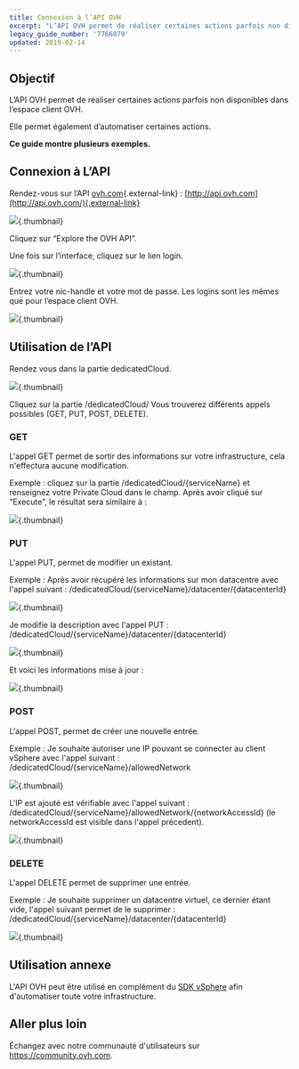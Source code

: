 ```yaml
---
title: Connexion à l’API OVH
excerpt: "L’API OVH permet de réaliser certaines actions parfois non disponibles dans l’espace client OVH"
legacy_guide_number: '7766879'
updated: 2019-02-14
---
```


## Objectif

L’API OVH permet de réaliser certaines actions parfois non disponibles dans l’espace client OVH.

Elle permet également d’automatiser certaines actions.

**Ce guide montre plusieurs exemples.**

## Connexion à L’API

Rendez-vous sur l’API [ovh.com](http://ovh.com){.external-link} : [http://api.ovh.com](http://api.ovh.com/){.external-link}

![](images/connection_api_1.jpg){.thumbnail}

Cliquez sur “Explore the OVH API”.

Une fois sur l’interface, cliquez sur le lien login.

![](images/connection_api_login.jpg){.thumbnail}

Entrez votre nic-handle et votre mot de passe. Les logins sont les mêmes que pour l’espace client OVH.

![](images/connection_api_log.jpg){.thumbnail}

## Utilisation de l’API

Rendez vous dans la partie dedicatedCloud.

![](images/connection_api_example.jpg){.thumbnail}

Cliquez sur la partie /dedicatedCloud/ Vous trouverez différents appels possibles (GET, PUT, POST, DELETE).

### GET

L'appel GET permet de sortir des informations sur votre infrastructure, cela n'effectura aucune modification.

Exemple : cliquez sur la partie /dedicatedCloud/{serviceName} et renseignez votre Private Cloud dans le champ. Après avoir cliqué sur “Execute”, le résultat sera similaire à :

![](images/api.jpg){.thumbnail}

### PUT

L'appel PUT, permet de modifier un existant.

Exemple : Après avoir récupéré les informations sur mon datacentre avec l'appel suivant : /dedicatedCloud/{serviceName}/datacenter/{datacenterId}

![](images/retrieve_infos.PNG){.thumbnail}

Je modifie la description avec l'appel PUT : /dedicatedCloud/{serviceName}/datacenter/{datacenterId}

![](images/command_put.PNG){.thumbnail}

Et voici les informations mise à jour :

![](images/dc_after_put.PNG){.thumbnail}

### POST

L'appel POST, permet de créer une nouvelle entrée.

Exemple : Je souhaite autoriser une IP pouvant se connecter au client vSphere avec l'appel suivant : /dedicatedCloud/{serviceName}/allowedNetwork

![](images/access_ip.PNG){.thumbnail}

L'IP est ajouté est vérifiable avec l'appel suivant : /dedicatedCloud/{serviceName}/allowedNetwork/{networkAccessId} (le networkAccessId est visible dans l'appel précedent).

![](images/access_ip_show.PNG){.thumbnail}

### DELETE

L'appel DELETE permet de supprimer une entrée.

Exemple : Je souhaite supprimer un datacentre virtuel, ce dernier étant vide, l'appel suivant permet de le supprimer : /dedicatedCloud/{serviceName}/datacenter/{datacenterId}

![](images/delete_datacenter.PNG){.thumbnail}

## Utilisation annexe

L'API OVH peut être utilisé en complément du [SDK vSphere](https://pccdocs.ovh.net/display/VS/Installation+VMware+API+Perl) afin d'automatiser toute votre infrastructure.

## Aller plus loin

Échangez avec notre communauté d'utilisateurs sur <https://community.ovh.com>.